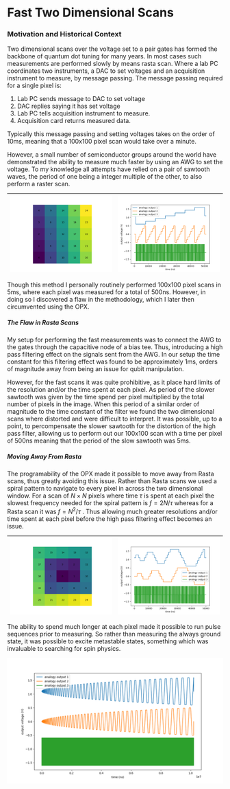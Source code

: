# Fast Two Dimensional Scans

### Motivation and Historical Context

Two dimensional scans over the voltage set to a pair gates has formed the backbone of quantum dot tuning for many years. In most cases such measurements are performed slowly by means rasta scan. Where a lab PC coordinates two instruments, a DAC to set voltages and an acquisition instrument to measure, by message passing. The message passing required for a single pixel is: 

1. Lab PC sends message to DAC to set voltage
2. DAC replies saying it has set voltage
3. Lab PC tells acquisition instrument to measure.
4. Acquisition card returns measured data. 

Typically this message passing and setting voltages takes on the order of 10ms, meaning that a 100x100 pixel scan would take over a minute. 

However, a small number of semiconductor groups around the world have demonstrated the ability to measure much faster by using an AWG to set the voltage. To my knowledge all attempts have relied on a pair of sawtooth waves, the period of one being a integer multiple of the other, to also perform a raster scan. 

| ![Raster_Scan](../_images/Raster_Scan.png) | ![Raster_Waveform](../_images/Raster_Waveform.png) |
| ------------------------------------------ | -------------------------------------------------- |

Though this method I personally routinely performed 100x100 pixel scans in 5ms, where each pixel was measured for a total of 500ns. However, in doing so I discovered a flaw in the methodology, which I later then circumvented using the OPX. 

##### The Flaw in Rasta Scans

My setup for performing the fast measurements was to connect the AWG to the gates through the capacitive node of a bias tee. Thus, introducing a high pass filtering effect on the signals sent from the AWG. In our setup the time constant for this filtering effect was found to be approximately 1ms, orders of magnitude away from being an issue for qubit manipulation. 

However, for the fast scans it was quite prohibitive, as it place hard limits of the resolution and/or the time spent at each pixel. As period of the slower sawtooth was given by the time spend per pixel multiplied by the total number of pixels in the image.  When this period of a similar order of magnitude to the time constant of the filter we found the two dimensional scans where distorted and were difficult to interpret. It was possible, up to a point, to percompensate the slower sawtooth for the distortion of the high pass filter, allowing us to perform out our 100x100 scan with a time per pixel of 500ns meaning that the period of the slow sawtooth was 5ms. 

##### Moving Away From Rasta

The programability of the OPX made it possible to move away from Rasta scans, thus greatly avoiding this issue. Rather than Rasta scans we used a spiral pattern to navigate to every pixel in across the two dimensional window. For a scan of $N \times N$  pixels where time $\tau$ is spent at each pixel the slowest frequency needed for the spiral pattern is $f=2N/\tau$ whereas for a Rasta scan it was $f=N^2/\tau$ . Thus allowing much greater resolutions and/or time spent at each pixel before the high pass filtering effect becomes an issue. 

| ![Spiral_Scan](../_images/Spiral_Scan.png) | ![Spiral_Waveform](../_images/Spiral_Waveform.png) |
| ------------------------------------------ | -------------------------------------------------- |

The ability to spend much longer at each pixel made it possible to run pulse sequences prior to measuring. So rather than measuring the always ground state, it was possible to excite metastable states, something which was invaluable to searching for spin physics. 

<img src="../_images/spiral_waveform_100.png" alt="spiral_waveform_100" style="zoom:72%;" />









